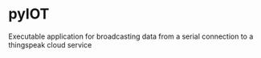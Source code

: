# pyIOT
Executable application for broadcasting data from a serial connection to a thingspeak cloud service
